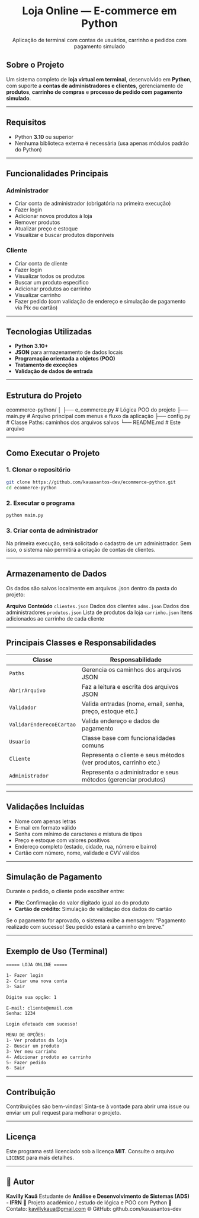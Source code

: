 <h1 align="center">Loja Online — E-commerce em Python</h1>
<p align="center">Aplicação de terminal com contas de usuários, carrinho e pedidos com pagamento simulado</p>


## Sobre o Projeto

Um sistema completo de **loja virtual em terminal**, desenvolvido em **Python**, com suporte a **contas de administradores e clientes**, gerenciamento de **produtos**, **carrinho de compras** e **processo de pedido com pagamento simulado**.

---

## Requisitos

- Python **3.10** ou superior
- Nenhuma biblioteca externa é necessária (usa apenas módulos padrão do Python)

---

## Funcionalidades Principais

### Administrador
- Criar conta de administrador (obrigatória na primeira execução)
- Fazer login
- Adicionar novos produtos à loja
- Remover produtos
- Atualizar preço e estoque
- Visualizar e buscar produtos disponíveis

### Cliente
- Criar conta de cliente
- Fazer login
- Visualizar todos os produtos
- Buscar um produto específico
- Adicionar produtos ao carrinho
- Visualizar carrinho
- Fazer pedido (com validação de endereço e simulação de pagamento via Pix ou cartão)

---

## Tecnologias Utilizadas

- **Python 3.10+**
- **JSON** para armazenamento de dados locais
- **Programação orientada a objetos (POO)**
- **Tratamento de exceções**
- **Validação de dados de entrada**

---

## Estrutura do Projeto

ecommerce-python/
│
├── e_commerce.py    # Lógica POO do projeto
├── main.py          # Arquivo principal com menus e fluxo da aplicação
├── config.py        # Classe Paths: caminhos dos arquivos salvos
└── README.md        # Este arquivo

---

## Como Executar o Projeto

### 1. Clonar o repositório
```bash
git clone https://github.com/kauasantos-dev/ecommerce-python.git
cd ecommerce-python
```

### 2. Executar o programa
```bash
python main.py
```

### 3. Criar conta de administrador

Na primeira execução, será solicitado o cadastro de um administrador.
Sem isso, o sistema não permitirá a criação de contas de clientes.

---

## Armazenamento de Dados

Os dados são salvos localmente em arquivos .json dentro da pasta do projeto:

**Arquivo**             **Conteúdo**
`clientes.json`         Dados dos clientes
`adms.json`             Dados dos administradores
`produtos.json`         Lista de produtos da loja
`carrinho.json`         Itens adicionados ao carrinho de cada cliente

---

## Principais Classes e Responsabilidades

| **Classe**                     | **Responsabilidade**                                              |
|--------------------------------|-------------------------------------------------------------------|                
| `Paths`                        | Gerencia os caminhos dos arquivos JSON                            |
| `AbrirArquivo`                 | Faz a leitura e escrita dos arquivos JSON                         |
| `Validador`                    | Valida entradas (nome, email, senha,     preço, estoque etc.)     |
| `ValidarEnderecoECartao`       | Valida endereço e dados de pagamento                              |
| `Usuario`                      | Classe base com funcionalidades comuns                            |
| `Cliente`                      | Representa o cliente e seus métodos (ver produtos, carrinho etc.) |
| `Administrador`                | Representa o administrador e seus métodos (gerenciar produtos)    |

---

## Validações Incluídas

- Nome com apenas letras
- E-mail em formato válido
- Senha com mínimo de caracteres e mistura de tipos
- Preço e estoque com valores positivos
- Endereço completo (estado, cidade, rua, número e bairro)
- Cartão com número, nome, validade e CVV válidos

---

## Simulação de Pagamento

Durante o pedido, o cliente pode escolher entre:

- **Pix:** Confirmação do valor digitado igual ao do produto
- **Cartão de crédito:** Simulação de validação dos dados do cartão

Se o pagamento for aprovado, o sistema exibe a mensagem:
    “Pagamento realizado com sucesso! Seu pedido estará a caminho em breve.”

---

## Exemplo de Uso (Terminal)

```bash
===== LOJA ONLINE =====

1- Fazer login
2- Criar uma nova conta
3- Sair

Digite sua opção: 1

E-mail: cliente@email.com
Senha: 1234

Login efetuado com sucesso!

MENU DE OPÇÕES:
1- Ver produtos da loja
2- Buscar um produto
3- Ver meu carrinho
4- Adicionar produto ao carrinho
5- Fazer pedido
6- Sair
```

---

## Contribuição

Contribuições são bem-vindas!
Sinta-se à vontade para abrir uma issue ou enviar um pull request para melhorar o projeto.

---

## Licença

Este programa está licenciado sob a licença **MIT**. Consulte o arquivo `LICENSE` para mais detalhes.

---

## 👤 Autor

**Kavilly Kauã**
Estudante de **Análise e Desenvolvimento de Sistemas (ADS) - IFRN**
💼 Projeto acadêmico / estudo de lógica e POO com Python
📧 Contato: kavillykaua@gmail.com
🌐 GitHub: github.com/kauasantos-dev